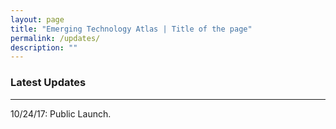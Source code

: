```yaml
---
layout: page
title: "Emerging Technology Atlas | Title of the page"
permalink: /updates/
description: ""
---
```


### Latest Updates

***
10/24/17: Public Launch.
